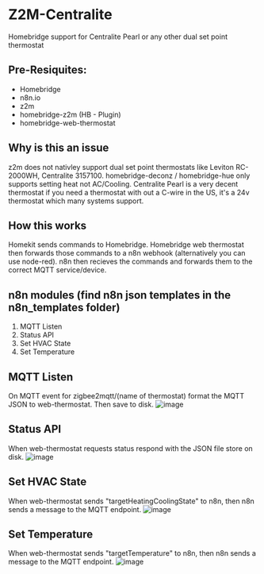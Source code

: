 # Z2M-Centralite
Homebridge support for Centralite Pearl or any other dual set point thermostat

Pre-Resiquites:
------
* Homebridge
* n8n.io
* z2m
* homebridge-z2m (HB - Plugin)
* homebridge-web-thermostat

Why is this an issue
------
z2m does not nativley support dual set point thermostats like Leviton RC-2000WH, Centralite 3157100. homebridge-deconz / homebridge-hue only supports setting heat not AC/Cooling. Centralite Pearl is a very decent thermostat if you need a thermostat with out a C-wire in the US, it's a 24v thermostat which many systems support.

How this works
------
Homekit sends commands to Homebridge. Homebridge web thermostat then forwards those commands to a n8n webhook (alternatively you can use node-red). n8n then recieves the commands and forwards them to the correct MQTT service/device.

n8n modules (find n8n json templates in the n8n_templates folder)
------
1. MQTT Listen
2. Status API
3. Set HVAC State
4. Set Temperature

MQTT Listen
------
On MQTT event for zigbee2mqtt/(name of thermostat) format the MQTT JSON to web-thermostat. Then save to disk.
![image](https://user-images.githubusercontent.com/46699959/193655674-e3e270e1-9856-4e69-9528-334ff7378991.png)

Status API
------
When web-thermostat requests status respond with the JSON file store on disk.
![image](https://user-images.githubusercontent.com/46699959/193656670-2a5638c1-d545-4fb5-b070-d4453cd5683f.png)

Set HVAC State
------
When web-thermostat sends "targetHeatingCoolingState" to n8n, then n8n sends a message to the MQTT endpoint.
![image](https://user-images.githubusercontent.com/46699959/193657183-812b83f4-4fee-436b-bf3f-821940c90c8e.png)

Set Temperature
------
When web-thermostat sends "targetTemperature" to n8n, then n8n sends a message to the MQTT endpoint.
![image](https://user-images.githubusercontent.com/46699959/193657323-0926e2c6-f8d7-4469-bdb8-577937ff8051.png)
